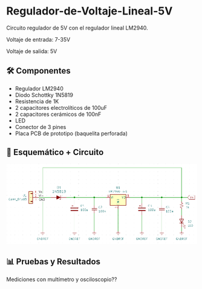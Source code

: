 # Regulador-de-Voltaje-Lineal-5V
Circuito regulador de 5V con el regulador lineal LM2940.

Voltaje de entrada: 7-35V

Voltaje de salida: 5V

## 🛠️ Componentes

- Regulador LM2940
- Diodo Schottky 1N5819
- Resistencia de 1K
- 2 capacitores electrolíticos de 100uF
- 2 capacitores cerámicos de 100nF
- LED
- Conector de 3 pines
- Placa PCB de prototipo (baquelita perforada)

## 📸 Esquemático + Circuito

![alt text](./Imagenes/Esquematico.PNG)

## 📊 Pruebas y Resultados
Mediciones con multímetro y osciloscopio??

